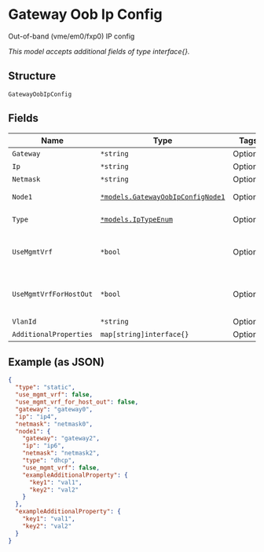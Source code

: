 
# Gateway Oob Ip Config

Out-of-band (vme/em0/fxp0) IP config

*This model accepts additional fields of type interface{}.*

## Structure

`GatewayOobIpConfig`

## Fields

| Name | Type | Tags | Description |
|  --- | --- | --- | --- |
| `Gateway` | `*string` | Optional | If `type`==`static` |
| `Ip` | `*string` | Optional | If `type`==`static` |
| `Netmask` | `*string` | Optional | If `type`==`static` |
| `Node1` | [`*models.GatewayOobIpConfigNode1`](../../doc/models/gateway-oob-ip-config-node-1.md) | Optional | For HA Cluster, node1 can have different IP Config |
| `Type` | [`*models.IpTypeEnum`](../../doc/models/ip-type-enum.md) | Optional | enum: `dhcp`, `static`<br>**Default**: `"dhcp"` |
| `UseMgmtVrf` | `*bool` | Optional | If supported on the platform. If enabled, DNS will be using this routing-instance, too<br>**Default**: `false` |
| `UseMgmtVrfForHostOut` | `*bool` | Optional | For host-out traffic (NTP/TACPLUS/RADIUS/SYSLOG/SNMP), if alternative source network/ip is desired<br>**Default**: `false` |
| `VlanId` | `*string` | Optional | - |
| `AdditionalProperties` | `map[string]interface{}` | Optional | - |

## Example (as JSON)

```json
{
  "type": "static",
  "use_mgmt_vrf": false,
  "use_mgmt_vrf_for_host_out": false,
  "gateway": "gateway0",
  "ip": "ip4",
  "netmask": "netmask0",
  "node1": {
    "gateway": "gateway2",
    "ip": "ip6",
    "netmask": "netmask2",
    "type": "dhcp",
    "use_mgmt_vrf": false,
    "exampleAdditionalProperty": {
      "key1": "val1",
      "key2": "val2"
    }
  },
  "exampleAdditionalProperty": {
    "key1": "val1",
    "key2": "val2"
  }
}
```

